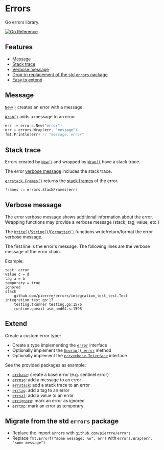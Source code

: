 # Errors

Go errors library.

[![Go Reference](https://pkg.go.dev/badge/github.com/pierrre/errors.svg)](https://pkg.go.dev/github.com/pierrre/errors)

## Features

- [Message](#message)
- [Stack trace](#stack-trace)
- [Verbose message](#verbose-message)
- [Drop-in replacement of the std `errors` package](#migrate-from-the-std-errors-package)
- [Easy to extend](#extend)

## Message

[`New()`](https://pkg.go.dev/github.com/pierrre/errors#New) creates an error with a message.

[`Wrap()`](https://pkg.go.dev/github.com/pierrre/errors#Wrap) adds a message to an error.

```go
err := errors.New("error")
err = errors.Wrap(err, "message")
fmt.Println(err) // "message: error"
```

## Stack trace

Errors created by [`New()`](https://pkg.go.dev/github.com/pierrre/errors#New) and wrapped by [`Wrap()`](https://pkg.go.dev/github.com/pierrre/errors#Wrap) have a stack trace.

The error [verbose message](#verbose-message) includes the stack trace.

[`errstack.Frames()`](https://pkg.go.dev/github.com/pierrre/errors/errstack#Frames) returns the [stack frames](https://pkg.go.dev/runtime#Frames) of the error.

```go
frames := errors.StackFrames(err)
```

## Verbose message

The error verbose message shows additional information about the error.
Wrapping functions may provide a verbose message (stack, tag, value, etc.)

The [`Write()`](https://pkg.go.dev/github.com/pierrre/errors/errverbose#Write)/[`String()`](https://pkg.go.dev/github.com/pierrre/errors/errverbose#String)/[`Formatter()`](https://pkg.go.dev/github.com/pierrre/errors/errverbose#Formatter) functions write/return/format the error verbose message.

The first line is the error's message.
The following lines are the verbose message of the error chain.

Example:

```text
test: error
value c = d
tag a = b
temporary = true
ignored
stack
    github.com/pierrre/errors/integration_test_test.Test integration_test.go:17
    testing.tRunner testing.go:1576
    runtime.goexit asm_amd64.s:1598
```

## Extend

Create a custom error type:

- Create a type implementing the [`error`](https://pkg.go.dev/builtin#error) interface
- Optionally implement the [`Unwrap() error`](https://pkg.go.dev/errors#Unwrap) method
- Optionally implement the [`errverbose.Interface`](https://pkg.go.dev/github.com/pierrre/errors/errverbose#Interface) interface

See the provided packages as example:

- [`errbase`](https://pkg.go.dev/github.com/pierrre/errors/errbase): create a base error (e.g. sentinel error)
- [`errmsg`](https://pkg.go.dev/github.com/pierrre/errors/errmsg): add a message to an error
- [`errstack`](https://pkg.go.dev/github.com/pierrre/errors/errstack): add a stack trace to an error
- [`errtag`](https://pkg.go.dev/github.com/pierrre/errors/errtag): add a tag to an error
- [`errval`](https://pkg.go.dev/github.com/pierrre/errors/errval): add a value to an error
- [`errignore`](https://pkg.go.dev/github.com/pierrre/errors/errignore): mark an error as ignored
- [`errtmp`](https://pkg.go.dev/github.com/pierrre/errors/errtmp): mark an error as temporary

## Migrate from the std `errors` package

- Replace the import `errors` with `github.com/pierrre/errors`
- Replace `fmt.Errorf("some wessage: %w", err)` with `errors.Wrap(err, "some message")`
